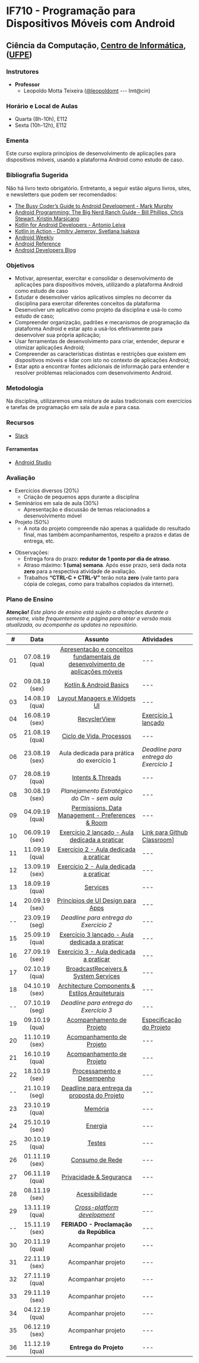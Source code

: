 # IF710 - Programação para Dispositivos Móveis com Android

## Ciência da Computação, [Centro de Informática](http://www.cin.ufpe.br), ([UFPE](http://www.ufpe.br))

### Instrutores

* **Professor** 
  * Leopoldo Motta Teixeira ([@leopoldomt](https://github.com/leopoldomt) --- lmt@cin)
  
### Horário e Local de Aulas

* Quarta (8h-10h), E112 
* Sexta (10h-12h), E112 

### Ementa

Este curso explora princípios de desenvolvimento de aplicações para dispositivos móveis, usando a plataforma Android como estudo de caso.

### Bibliografia Sugerida

Não há livro texto obrigatório. Entretanto, a seguir estão alguns livros, sites, e newsletters que podem ser recomendados:

- [The Busy Coder’s Guide to Android Development - Mark Murphy](https://commonsware.com/Android/)
- [Android Programming: The Big Nerd Ranch Guide - Bill Phillips, Chris Stewart, Kristin Marsicano](https://www.bignerdranch.com/books/android-programming/)
- [Kotlin for Android Developers - Antonio Leiva](https://antonioleiva.com/kotlin-android-developers-book/)
- [Kotlin in Action - Dmitry Jemerov, Svetlana Isakova](https://www.manning.com/books/kotlin-in-action)
- [Android Weekly](http://androidweekly.net)
- [Android Reference](http://developer.android.com)
- [Android Developers Blog](http://android-developers.blogspot.com)

### Objetivos

- Motivar, apresentar, exercitar e consolidar o desenvolvimento de aplicações para dispositivos móveis, utilizando a plataforma Android como estudo de caso
- Estudar e desenvolver vários aplicativos simples no decorrer da disciplina para exercitar diferentes conceitos da plataforma
- Desenvolver um aplicativo como projeto da disciplina e usá-lo como estudo de caso;
- Compreender organização, padrões e mecanismos de programação da plataforma Android e estar apto a usá-los efetivamente para desenvolver sua própria aplicação;
- Usar ferramentas de desenvolvimento para criar, entender, depurar e otimizar aplicações Android;
- Compreender as características distintas e restrições que existem em dispositivos móveis e lidar com isto no contexto de aplicações Android;
- Estar apto a encontrar fontes adicionais de informação para entender e resolver problemas relacionados com desenvolvimento Android.

### Metodologia

Na disciplina, utilizaremos uma mistura de aulas tradicionais com exercícios e tarefas de programação em sala de aula e para casa. 

### Recursos

- [Slack](http://if710.slack.com)

#### Ferramentas

* [Android Studio](https://developer.android.com/studio/index.html)

### Avaliação

* Exercícios diversos (20%)
  * Criação de pequenos apps durante a disciplina
* Seminários em sala de aula (30%)
  * Apresentação e discussão de temas relacionados a desenvolvimento móvel
* Projeto (50%)
  * A nota do projeto compreende não apenas a qualidade do resultado final, mas também acompanhamentos, respeito a prazos e datas de entrega, etc. 
  
- Observações:
  - Entrega fora do prazo: **redutor de 1 ponto por dia de atraso**. 
  - Atraso máximo: **1 (uma) semana**. Após esse prazo, será dada nota **zero** para a respectiva atividade de avaliação.
  - Trabalhos **“CTRL-C + CTRL-V”** terão nota **zero** (vale tanto para cópia de colegas, como para trabalhos copiados da internet).

### Plano de Ensino

**Atenção!** 
*Este plano de ensino está sujeito a alterações durante o semestre, visite frequentemente a página para obter a versão mais atualizada, ou acompanhe os updates no repositório.*

| # | Data | Assunto | Atividades |
|:---:|:----:|:----------------------:|:----------------------|
| 01 | 07.08.19 (qua) | [Apresentação e conceitos fundamentais de desenvolvimento de aplicações móveis](https://drive.google.com/open?id=1EC7Cp63AqhdSrVS306E9rE5rzeSUOo5j) | --- |
| 02 | 09.08.19 (sex) | [Kotlin & Android Basics](2019-08-09/) | --- |
| 03 | 14.08.19 (qua) | [Layout Managers e Widgets UI](2019-08-14/) | --- |
| 04 | 16.08.19 (sex) | [RecyclerView](2019-08-16/) | [Exercício 1 lançado](https://classroom.github.com/a/VillR1HC) |
| 05 | 21.08.19 (qua) | [Ciclo de Vida, Processos](2019-08-21/) | --- |
| 06 | 23.08.19 (sex) | Aula dedicada para prática do exercício 1 | *Deadline para entrega do Exercício 1* |
| 07 | 28.08.19 (qua) | [Intents & Threads](2019-08-28/) | --- |
| 08 | 30.08.19 (sex) | *Planejamento Estratégico do CIn - sem aula* | --- |
| 09 | 04.09.19 (qua) | [Permissions, Data Management - Preferences & Room](2019-09-04/) | --- |
| 10 | 06.09.19 (sex) | [Exercício 2 lançado - Aula dedicada a praticar](https://github.com/if710/2019.2-exercicio-2-podcast) | [Link para Github Classroom](https://classroom.github.com/a/2njRSuUY)] |
| 11 | 11.09.19 (qua) | [Exercício 2 - Aula dedicada a praticar](https://github.com/if710/2019.2-exercicio-2-podcast) | --- |
| 12 | 13.09.19 (sex) | [Exercício 2 - Aula dedicada a praticar](https://github.com/if710/2019.2-exercicio-2-podcast) | --- |
| 13 | 18.09.19 (qua) | [Services](2019-09-18/) | --- |
| 14 | 20.09.19 (sex) | [Princípios de UI Design para Apps](2019-09-20/) | --- |
| -- | 23.09.19 (seg) | *Deadline para entrega do Exercício 2* | --- |
| 15 | 25.09.19 (qua) | [Exercício 3 lançado - Aula dedicada a praticar](https://classroom.github.com/a/p18Ot6hk) | --- |
| 16 | 27.09.19 (sex) | [Exercício 3 - Aula dedicada a praticar](https://classroom.github.com/a/p18Ot6hk) | --- |
| 17 | 02.10.19 (qua) | [BroadcastReceivers & System Services](2019-10-02/) | --- |
| 18 | 04.10.19 (sex) | [Architecture Components & Estilos Arquiteturais](2019-10-04/) | --- |
| -- | 07.10.19 (seg) | *Deadline para entrega do Exercício 3* | --- |
| 19 | 09.10.19 (qua) | [Acompanhamento de Projeto](https://calendar.google.com/calendar/selfsched?sstoken=UUNrUldQWTNSR3ZmfGRlZmF1bHR8ZTFhNTM1Y2MxMWMwMTA4OTY3NTY1OTkwNDlhOWU2NzE) | [Especificação do Projeto](Projeto-01-Especificacao.md) |
| 20 | 11.10.19 (sex) | [Acompanhamento de Projeto](https://calendar.google.com/calendar/selfsched?sstoken=UUNrUldQWTNSR3ZmfGRlZmF1bHR8ZTFhNTM1Y2MxMWMwMTA4OTY3NTY1OTkwNDlhOWU2NzE) | --- |
| 21 | 16.10.19 (qua) | [Acompanhamento de Projeto](https://calendar.google.com/calendar/selfsched?sstoken=UUNrUldQWTNSR3ZmfGRlZmF1bHR8ZTFhNTM1Y2MxMWMwMTA4OTY3NTY1OTkwNDlhOWU2NzE) | --- |
| 22 | 18.10.19 (sex) | [Processamento e Desempenho](2019-10-18/) | --- |
| -- | 21.10.19 (seg) | [Deadline para entrega da proposta do Projeto](Projeto-01-Especificacao.md) | --- |
| 23 | 23.10.19 (qua) | [Memória](2019-10-23/) | --- | 
| 24 | 25.10.19 (sex) | [Energia](2019-10-25/)  | --- |
| 25 | 30.10.19 (qua) | [Testes](2019-10-30/) | --- |
| 26 | 01.11.19 (sex) | [Consumo de Rede](2019-11-01/)  | --- |
| 27 | 06.11.19 (qua) | [Privacidade & Segurança](2019-11-06/) | --- |
| 28 | 08.11.19 (sex) | [Acessibilidade](2019-11-08/) | --- |
| 29 | 13.11.19 (qua) | [_Cross-platform development_](2019-11-13/) | --- |
| -- | 15.11.19 (sex) | **FERIADO - Proclamação da República** | --- |
| 30 | 20.11.19 (qua) | Acompanhar projeto | --- |
| 31 | 22.11.19 (sex) | Acompanhar projeto | --- |
| 32 | 27.11.19 (qua) | Acompanhar projeto | --- |
| 33 | 29.11.19 (sex) | Acompanhar projeto | --- |
| 34 | 04.12.19 (qua) | Acompanhar projeto | --- |
| 35 | 06.12.19 (sex) | Acompanhar projeto | --- |
| 36 | 11.12.19 (qua) | **Entrega do Projeto**  | --- |
